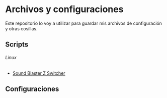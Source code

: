# Archivos y configuraciones
Este repositorio lo voy a utilizar para guardar mis archivos de configuración y otras cosillas.

## Scripts
###### Linux
* [Sound Blaster Z Switcher](https://raw.githubusercontent.com/Rehzet/Archivos-y-configuraciones/main/scripts/sbz_switcher.sh)
## Configuraciones
